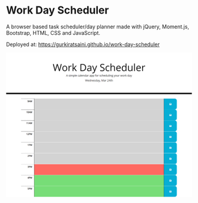 # Work Day Scheduler

A browser based task scheduler/day planner made with jQuery, Moment.js, Bootstrap, HTML, CSS and JavaScript.

Deployed at: https://gurkiratsaini.github.io/work-day-scheduler

![Home Page](./assets/images/screencapture.png?raw=true)
